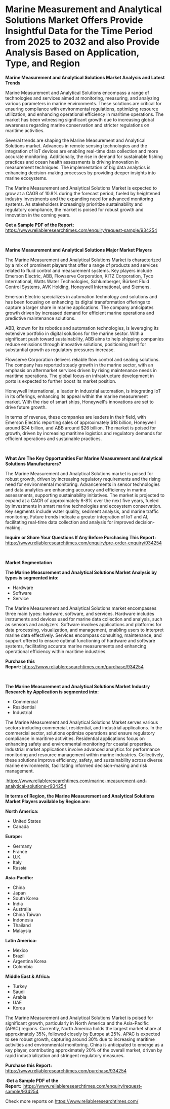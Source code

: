 <p><h1>Marine Measurement and Analytical Solutions Market Offers Provide Insightful Data for the Time Period from 2025 to 2032 and also Provide Analysis Based on Application, Type, and Region</h1></p><p><strong>Marine Measurement and Analytical Solutions Market Analysis and Latest Trends</strong></p>
<p><p>Marine Measurement and Analytical Solutions encompass a range of technologies and services aimed at monitoring, measuring, and analyzing various parameters in marine environments. These solutions are critical for ensuring compliance with environmental regulations, optimizing resource utilization, and enhancing operational efficiency in maritime operations. The market has been witnessing significant growth due to increasing global awareness regarding marine conservation and stricter regulations on maritime activities.</p><p>Several trends are shaping the Marine Measurement and Analytical Solutions market. Advances in remote sensing technologies and the integration of IoT devices are enabling real-time data collection and more accurate monitoring. Additionally, the rise in demand for sustainable fishing practices and ocean health assessments is driving innovation in measurement techniques. The implementation of big data analytics is enhancing decision-making processes by providing deeper insights into marine ecosystems.</p><p>The Marine Measurement and Analytical Solutions Market is expected to grow at a CAGR of 10.8% during the forecast period, fueled by heightened industry investments and the expanding need for advanced monitoring systems. As stakeholders increasingly prioritize sustainability and regulatory compliance, the market is poised for robust growth and innovation in the coming years.</p></p>
<p><strong>Get a Sample PDF of the Report:&nbsp;</strong> <a href="https://www.reliableresearchtimes.com/enquiry/request-sample/934254?utm_campaign=2454&utm_medium=2&utm_source=Github&utm_content=ia&utm_term=07032025&utm_id=marine-measurement-and-analytical-solutions">https://www.reliableresearchtimes.com/enquiry/request-sample/934254</a></p>
<p>&nbsp;</p>
<p><strong>Marine Measurement and Analytical Solutions Major Market Players</strong></p>
<p><p>The Marine Measurement and Analytical Solutions Market is characterized by a mix of prominent players that offer a range of products and services related to fluid control and measurement systems. Key players include Emerson Electric, ABB, Flowserve Corporation, KITZ Corporation, Tyco International, Watts Water Technologies, Schlumberger, Bürkert Fluid Control Systems, AVK Holding, Honeywell International, and Siemens.</p><p>Emerson Electric specializes in automation technology and solutions and has been focusing on enhancing its digital transformation offerings to capture a larger share in marine applications. The company anticipates growth driven by increased demand for efficient marine operations and predictive maintenance solutions.</p><p>ABB, known for its robotics and automation technologies, is leveraging its extensive portfolio in digital solutions for the marine sector. With a significant push toward sustainability, ABB aims to help shipping companies reduce emissions through innovative solutions, positioning itself for substantial growth as regulatory pressures increase.</p><p>Flowserve Corporation delivers reliable flow control and sealing solutions. The company has reported steady growth in the marine sector, with an emphasis on aftermarket services driven by rising maintenance needs in maritime operations. The global focus on infrastructure development in ports is expected to further boost its market position.</p><p>Honeywell International, a leader in industrial automation, is integrating IoT in its offerings, enhancing its appeal within the marine measurement market. With the rise of smart ships, Honeywell's innovations are set to drive future growth.</p><p>In terms of revenue, these companies are leaders in their field, with Emerson Electric reporting sales of approximately $18 billion, Honeywell around $34 billion, and ABB around $26 billion. The market is poised for growth, driven by increasing maritime logistics and regulatory demands for efficient operations and sustainable practices.</p></p>
<p>&nbsp;</p>
<p><strong>What Are The Key Opportunities For Marine Measurement and Analytical Solutions Manufacturers?</strong></p>
<p><p>The Marine Measurement and Analytical Solutions market is poised for robust growth, driven by increasing regulatory requirements and the rising need for environmental monitoring. Advancements in sensor technologies and data analytics are enhancing accuracy and efficiency in marine assessments, supporting sustainability initiatives. The market is projected to expand at a CAGR of approximately 6-8% over the next five years, fueled by investments in smart marine technologies and ecosystem conservation. Key segments include water quality, sediment analysis, and marine traffic monitoring. Future trends indicate a greater integration of IoT and AI, facilitating real-time data collection and analysis for improved decision-making.</p></p>
<p><strong>Inquire or Share Your Questions If Any Before Purchasing This Report:</strong> <a href="https://www.reliableresearchtimes.com/enquiry/pre-order-enquiry/934254?utm_campaign=2454&utm_medium=2&utm_source=Github&utm_content=ia&utm_term=07032025&utm_id=marine-measurement-and-analytical-solutions">https://www.reliableresearchtimes.com/enquiry/pre-order-enquiry/934254</a></p>
<p>&nbsp;</p>
<p><strong>Market Segmentation</strong></p>
<p><strong>The Marine Measurement and Analytical Solutions Market Analysis by types is segmented into:</strong></p>
<p><ul><li>Hardware</li><li>Software</li><li>Service</li></ul></p>
<p><p>The Marine Measurement and Analytical Solutions market encompasses three main types: hardware, software, and services. Hardware includes instruments and devices used for marine data collection and analysis, such as sensors and analyzers. Software involves applications and platforms for data processing, visualization, and management, enabling users to interpret marine data effectively. Services encompass consulting, maintenance, and support offered to ensure optimal functioning of hardware and software systems, facilitating accurate marine measurements and enhancing operational efficiency within maritime industries.</p></p>
<p><strong>Purchase this Report:&nbsp;</strong><a href="https://www.reliableresearchtimes.com/purchase/934254?utm_campaign=2454&utm_medium=2&utm_source=Github&utm_content=ia&utm_term=07032025&utm_id=marine-measurement-and-analytical-solutions">https://www.reliableresearchtimes.com/purchase/934254</a></p>
<p>&nbsp;</p>
<p><strong>The Marine Measurement and Analytical Solutions Market Industry Research by Application is segmented into:</strong></p>
<p><ul><li>Commercial</li><li>Residential</li><li>Industrial</li></ul></p>
<p><p>The Marine Measurement and Analytical Solutions Market serves various sectors including commercial, residential, and industrial applications. In the commercial sector, solutions optimize operations and ensure regulatory compliance in maritime activities. Residential applications focus on enhancing safety and environmental monitoring for coastal properties. Industrial market applications involve advanced analytics for performance monitoring and resource management within marine industries. Collectively, these solutions improve efficiency, safety, and sustainability across diverse marine environments, facilitating informed decision-making and risk management.</p></p>
<p><a href="https://www.reliableresearchtimes.com/marine-measurement-and-analytical-solutions-r934254?utm_campaign=2454&utm_medium=2&utm_source=Github&utm_content=ia&utm_term=07032025&utm_id=marine-measurement-and-analytical-solutions">&nbsp;https://www.reliableresearchtimes.com/marine-measurement-and-analytical-solutions-r934254</a></p>
<p><strong>In terms of Region, the Marine Measurement and Analytical Solutions Market Players available by Region are:</strong></p>
<p>
    <p> <strong> North America: </strong>
        <ul>
            <li>United States</li>
            <li>Canada</li>
        </ul>
        </p> 
    <p> <strong> Europe: </strong>
        <ul>
            <li>Germany</li>
            <li>France</li>
            <li>U.K.</li>
            <li>Italy</li>
            <li>Russia</li>
        </ul>
        </p> 
    <p> <strong> Asia-Pacific: </strong>
        <ul>
            <li>China</li>
            <li>Japan</li>
            <li>South Korea</li>
            <li>India</li>
            <li>Australia</li>
            <li>China Taiwan</li>
            <li>Indonesia</li>
            <li>Thailand</li>
            <li>Malaysia</li>
        </ul>
        </p> 
    <p> <strong> Latin America: </strong>
        <ul>
            <li>Mexico</li>
            <li>Brazil</li>
            <li>Argentina Korea</li>
            <li>Colombia</li>
        </ul>
        </p> 
    <p> <strong> Middle East & Africa: </strong>
        <ul>
            <li>Turkey</li>
            <li>Saudi</li>
            <li>Arabia</li>
            <li>UAE</li>
            <li>Korea</li>
        </ul>
    </p>
    </p>
<p><p>The Marine Measurement and Analytical Solutions Market is poised for significant growth, particularly in North America and the Asia-Pacific (APAC) regions. Currently, North America holds the largest market share at approximately 35%, followed closely by Europe at 25%. APAC is expected to see robust growth, capturing around 30% due to increasing maritime activities and environmental monitoring. China is anticipated to emerge as a key player, contributing approximately 20% of the overall market, driven by rapid industrialization and stringent regulatory measures.</p></p>
<p><strong>Purchase this Report: </strong><a href="https://www.reliableresearchtimes.com/purchase/934254?utm_campaign=2454&utm_medium=2&utm_source=Github&utm_content=ia&utm_term=07032025&utm_id=marine-measurement-and-analytical-solutions">https://www.reliableresearchtimes.com/purchase/934254</a></p>
<p>&nbsp;<strong>Get a Sample PDF of the Report:&nbsp;&nbsp;</strong><a href="https://www.reliableresearchtimes.com/enquiry/request-sample/934254?utm_campaign=2454&utm_medium=2&utm_source=Github&utm_content=ia&utm_term=07032025&utm_id=marine-measurement-and-analytical-solutions">https://www.reliableresearchtimes.com/enquiry/request-sample/934254</a></p>
<p><strong></strong></p>
<p>Check more reports on <a href="https://www.reliableresearchtimes.com/?utm_campaign=2454&utm_medium=2&utm_source=Github&utm_content=ia&utm_term=07032025&utm_id=marine-measurement-and-analytical-solutions">https://www.reliableresearchtimes.com/</a></p>